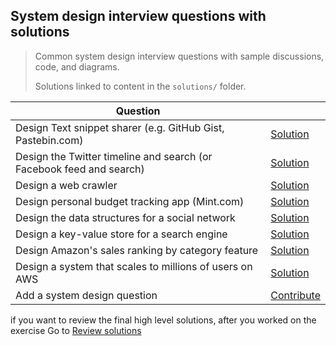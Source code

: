 ## System design interview questions with solutions

> Common system design interview questions with sample discussions, code, and diagrams.
>
> Solutions linked to content in the `solutions/` folder.

| Question | |
|---|---|
|  Design Text snippet sharer (e.g. GitHub Gist, Pastebin.com)  | [Solution](../solutions/system_design/pastebin/README.md) |
| Design the Twitter timeline and search (or Facebook feed and search) | [Solution](../solutions/system_design/twitter/README.md) |
| Design a web crawler | [Solution](../solutions/system_design/web_crawler/README.md) |
| Design personal budget tracking app (Mint.com) | [Solution](../solutions/system_design/mint/README.md) |
| Design the data structures for a social network | [Solution](../solutions/system_design/social_graph/README.md) |
| Design a key-value store for a search engine | [Solution](../solutions/system_design/query_cache/README.md) |
| Design Amazon's sales ranking by category feature | [Solution](../solutions/system_design/sales_rank/README.md) |
| Design a system that scales to millions of users on AWS | [Solution](../solutions/system_design/scaling_aws/README.md) |
| Add a system design question | [Contribute](01_Introduction.md#contributing) |



if you want to review the final high level solutions, after you worked on the exercise
 Go to  [Review solutions](./reminder.md)



